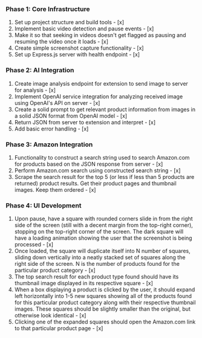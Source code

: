 ### Phase 1: Core Infrastructure
1) Set up project structure and build tools - [x]
2) Implement basic video detection and pause events - [x]
3) Make it so that seeking in videos doesn't get flagged as pausing and resuming the video once it loads - [x]
4) Create simple screenshot capture functionality - [x]
5) Set up Express.js server with health endpoint - [x]

### Phase 2: AI Integration
1) Create image analysis endpoint for extension to send image to server for analysis - [x]
2) Implement OpenAI service integration for analyzing received image using OpenAI's API on server - [x]
3) Create a solid prompt to get relevant product information from images in a solid JSON format from OpenAI model - [x]
4) Return JSON from server to extension and interpret - [x]
5) Add basic error handling - [x]

### Phase 3: Amazon Integration
1) Functionality to construct a search string used to search Amazon.com for products based on the JSON response from server - [x]
2) Perform Amazon.com search using constructed search string - [x]
3) Scrape the search result for the top 5 (or less if less than 5 products are returned) product results. Get their product pages and thumbnail images. Keep them ordered - [x]

### Phase 4: UI Development
1) Upon pause, have a square with rounded corners slide in from the right side of the screen (still with a decent margin from the top-right corner), stopping on the top-right corner of the screen. The dark square will have a loading animation showing the user that the screenshot is being processed - [x]
2) Once loaded, the square will duplicate itself into N number of squares, sliding down vertically into a neatly stacked set of squares along the right side of the screen. N is the number of products found for the particular product category - [x]
3) The top search result for each product type found should have its thumbnail image displayed in its respective square - [x]
4) When a box displaying a product is clicked by the user, it should expand left horizontally into 1-5 new squares showing all of the products found for this particular product category along with their respective thumbnail images. These squares should be slightly smaller than the original, but otherwise look identical - [x]
5) Clicking one of the expanded squares should open the Amazon.com link to that particular product page - [x]
